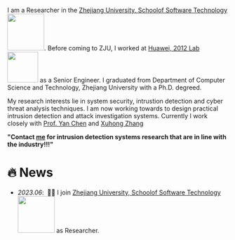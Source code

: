 <span class='anchor' id='about-me'></span>

I am a Researcher in the [Zhejiang University, Schoolof Software Technology](http://www.cst.zju.edu.cn/) <img src='https://li-zhenyuan.github.io/images/ZJU-Logo.png' style='width: 6em;'>. Before coming to ZJU, I worked at [Huawei, 2012 Lab](https://www.huawei.com/en/) <img src='https://li-zhenyuan.github.io/images/Huawei-Logo.wine.png' style='width: 5em;'> as a Senior Engineer. I graduated from Department of Computer Science and Technology, Zhejiang University with a Ph.D. degreed. 

My research interests lie in system security, intrustion detection and cyber threat analysis techniques. I am now working towards to design practical intrusion detection and attack investigation systems. Currently I work closely with [Prof. Yan Chen](https://users.cs.northwestern.edu/~ychen/) and [Xuhong Zhang](https://person.zju.edu.cn/zhangxuhong)

**"Contact [me](mailto:li_zhenyuan@qq.com) for intrusion detection systems research that are in line with the industry!!!"**

# 🔥 News
- *2023.06*: &nbsp;🎉🎉 I join [Zhejiang University, Schoolof Software Technology](http://www.cst.zju.edu.cn/) <img src='https://li-zhenyuan.github.io/images/ZJU-Logo.png' style='width: 6em;'> as Researcher. 
